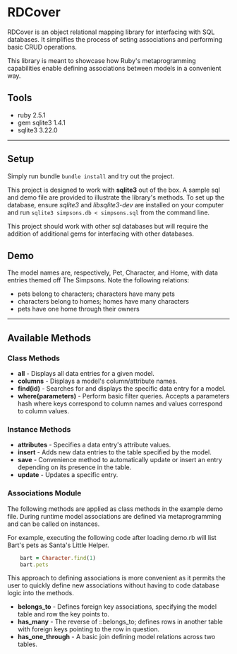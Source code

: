 # RDCover

RDCover is an object relational mapping library for interfacing with SQL databases. It simplifies the process of seting associations and performing basic CRUD operations.

This library is meant to showcase how Ruby's metaprogramming capabilities enable defining associations between models in a convenient way.

## Tools

- ruby 2.5.1
- gem sqlite3 1.4.1
- sqlite3 3.22.0

---

## Setup

Simply run bundle `bundle install` and try out the project.

This project is designed to work with **sqlite3** out of the box. A sample sql and demo file are provided to illustrate the library's methods. To set up the database, ensure *sqlite3* and *libsqlite3-dev* are installed on your computer and run `sqlite3 simpsons.db < simpsons.sql` from the command line.

This project should work with other sql databases but will require the addition of additional gems for interfacing with other databases.

## Demo

The model names are, respectively, Pet, Character, and Home, with data entries themed off The Simpsons. Note the following relations:

- pets belong to characters; characters have many pets
- characters belong to homes; homes have many characters
- pets have one home through their owners

---

## Available Methods

### Class Methods

- **all** - Displays all data entries for a given model.
- **columns** - Displays a model's column/attribute names.
- **find(id)** - Searches for and displays the specific data entry for a model.
- **where(parameters)** - Perform basic filter queries. Accepts a parameters hash where keys correspond to column names and values correspond to column values.

### Instance Methods

- **attributes** - Specifies a data entry's attribute values.
- **insert** - Adds new data entries to the table specified by the model.
- **save** - Convenience method to automatically update or insert an entry depending on its presence in the table.
- **update** - Updates a specific entry.

### Associations Module

The following methods are applied as class methods in the example demo file. During runtime model associations are defined via metaprogramming and can be called on instances.

For example, executing the following code after loading demo.rb will list Bart's pets as Santa's Little Helper.

```ruby
    bart = Character.find(1)
    bart.pets
```

This approach to defining associations is more convenient as it permits the user to quickly define new associations without having to code database logic into the methods.

- **belongs_to** - Defines foreign key associations, specifying the model table and row the key points to.
- **has_many** - The reverse of ::belongs_to; defines rows in another table with foreign keys pointing to the row in question.
- **has_one_through** - A basic join defining model relations across two tables.
